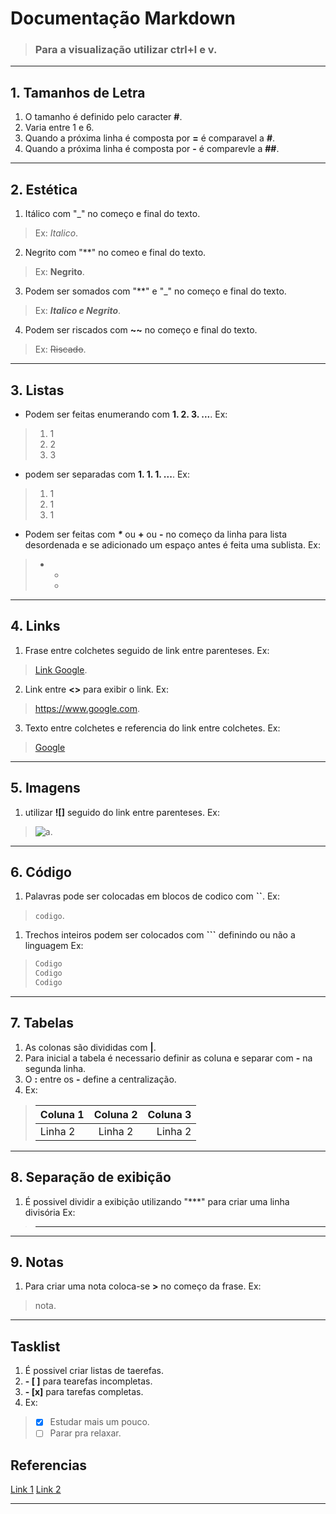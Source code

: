 # Documentação Markdown
>### Para a visualização utilizar ctrl+l e v.
***
## 1. Tamanhos de Letra
1. O tamanho é definido pelo caracter **#**. 
2. Varia entre 1 e 6.
3. Quando a próxima linha é composta por **=** é comparavel a **#**.
4. Quando a próxima linha é composta por **-** é comparevle a **##**.
***   
## 2. Estética   
1. Itálico com "_" no começo e final do texto. 
> Ex: _Italico_.
2. Negrito com "**" no comeo e final do texto.
> Ex: **Negrito**.
3. Podem ser somados com "**" e "_" no começo e final do texto.
> Ex: **_Italico e Negrito_**.  
4. Podem ser riscados com **~~** no começo e final do texto.
> Ex: ~~Riscado~~.
***
## 3. Listas
* Podem ser feitas enumerando com **1. 2. 3. ...**. Ex:
>1. 1
>2. 2
>3. 3
* podem ser separadas com **1. 1. 1. ...**. Ex:
>1. 1 
>1. 1
>1. 1
* Podem ser feitas com **_*_** ou **+** ou **-** no começo da linha para lista desordenada e se adicionado um espaço antes é feita uma sublista. Ex:   
>*  *
>    *
***
## 4. Links
1. Frase entre colchetes seguido de link entre parenteses. Ex:
>[Link Google](https://www.google.com).
2. Link entre **<>** para exibir o link. Ex:
> <https://www.google.com>.
3. Texto entre colchetes e referencia do link entre colchetes. Ex:
>[Google][1]

[1]: https://www.google.com 
***
## 5. Imagens 
1. utilizar **![]** seguido do link entre parenteses. Ex:
>![a]().
***
## 6. Código
1. Palavras pode ser colocadas em blocos de codico com **``**. Ex:
>`codigo`.
1. Trechos inteiros podem ser colocados com **```** definindo ou não a linguagem Ex:
>```js
>Codigo
>Codigo
>Codigo
>```
***
## 7. Tabelas
1. As colonas são divididas com **|**.
2. Para inicial a tabela é necessario definir as coluna e separar com **-** na segunda linha.
3. O **:** entre os **-** define a centralização.
4. Ex:

>| Coluna 1 | Coluna 2 | Coluna 3 |
>|---|:---:|---:|
>|Linha 2|Linha 2|Linha 2|
***
## 8. Separação de exibição
1. É possivel dividir a exibição utilizando "***" para criar uma linha divisória Ex:
>***
***
## 9. Notas
1. Para criar uma nota coloca-se **>** no começo da frase. Ex:
> nota.
***
## Tasklist
1. É possivel criar listas de taerefas. 
2. **- [ ]** para tearefas incompletas.
3. **- [x]** para tarefas completas.
4. Ex:
> - [x] Estudar mais um pouco.
> - [ ] Parar pra relaxar.

## Referencias
[Link 1](https://github.com/adam-p/markdown-here/wiki/Markdown-Cheatsheet)
[Link 2](https://guides.github.com/features/mastering-markdown/)
***
